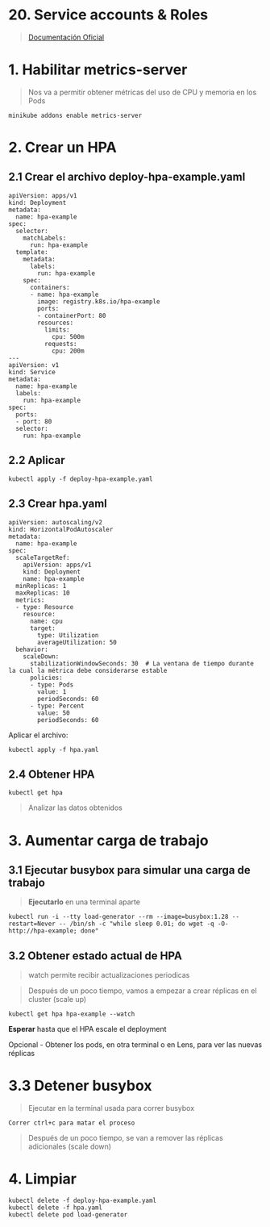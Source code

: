 # 20. Service accounts & Roles <!-- omit in toc -->

> [Documentación Oficial](https://kubernetes.io/docs/tasks/run-application/horizontal-pod-autoscale/)

# 1. Habilitar metrics-server
> Nos va a permitir obtener métricas del uso de CPU y memoria en los Pods
```
minikube addons enable metrics-server
```

# 2. Crear un HPA

## 2.1 Crear el archivo deploy-hpa-example.yaml
```
apiVersion: apps/v1
kind: Deployment
metadata:
  name: hpa-example
spec:
  selector:
    matchLabels:
      run: hpa-example
  template:
    metadata:
      labels:
        run: hpa-example
    spec:
      containers:
      - name: hpa-example
        image: registry.k8s.io/hpa-example
        ports:
        - containerPort: 80
        resources:
          limits:
            cpu: 500m
          requests:
            cpu: 200m
---
apiVersion: v1
kind: Service
metadata:
  name: hpa-example
  labels:
    run: hpa-example
spec:
  ports:
  - port: 80
  selector:
    run: hpa-example

```

## 2.2 Aplicar 
```
kubectl apply -f deploy-hpa-example.yaml
```

## 2.3 Crear hpa.yaml
```
apiVersion: autoscaling/v2
kind: HorizontalPodAutoscaler
metadata:
  name: hpa-example
spec:
  scaleTargetRef:
    apiVersion: apps/v1
    kind: Deployment
    name: hpa-example
  minReplicas: 1
  maxReplicas: 10
  metrics:
  - type: Resource
    resource:
      name: cpu
      target:
        type: Utilization
        averageUtilization: 50
  behavior:
    scaleDown:
      stabilizationWindowSeconds: 30  # La ventana de tiempo durante la cual la métrica debe considerarse estable
      policies:
      - type: Pods
        value: 1
        periodSeconds: 60
      - type: Percent
        value: 50
        periodSeconds: 60

```

Aplicar el archivo:
```
kubectl apply -f hpa.yaml
```

## 2.4 Obtener HPA
```
kubectl get hpa
```
> Analizar las datos obtenidos

# 3. Aumentar carga de trabajo

## 3.1 Ejecutar busybox para simular una carga de trabajo
> **Ejecutarlo** en una terminal aparte
```
kubectl run -i --tty load-generator --rm --image=busybox:1.28 --restart=Never -- /bin/sh -c "while sleep 0.01; do wget -q -O- http://hpa-example; done"
```

## 3.2 Obtener estado actual de HPA
> watch permite recibir actualizaciones periodicas

> Después de un poco tiempo, vamos a empezar a crear réplicas en el cluster (scale up)
```
kubectl get hpa hpa-example --watch
```

**Esperar** hasta que el HPA escale el deployment

Opcional - Obtener los pods, en otra terminal o en Lens, para ver las nuevas réplicas

# 3.3 Detener busybox
> Ejecutar en la terminal usada para correr busybox
```
Correr ctrl+c para matar el proceso 
```

> Después de un poco tiempo, se van a remover las réplicas adicionales (scale down)

# 4. Limpiar
```
kubectl delete -f deploy-hpa-example.yaml
kubectl delete -f hpa.yaml
kubectl delete pod load-generator
```